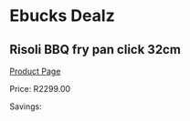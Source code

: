 
# Ebucks Dealz
## Risoli BBQ fry pan click 32cm
[Product Page](https://www.ebucks.com/web/shop/productSelected.do?prodId=1165622386&catId=704983235)

Price: R2299.00

Savings: 


	